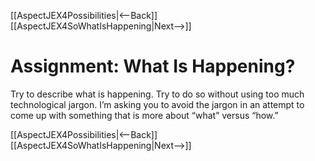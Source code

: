 [[AspectJEX4Possibilities|<--Back]] [[AspectJEX4SoWhatIsHappening|Next-->]]

# Assignment: What Is Happening?
Try to describe what is happening. Try to do so without using too much technological jargon. I’m asking you to avoid the jargon in an attempt to come up with something that is more about “what” versus “how.”

[[AspectJEX4Possibilities|<--Back]] [[AspectJEX4SoWhatIsHappening|Next-->]]